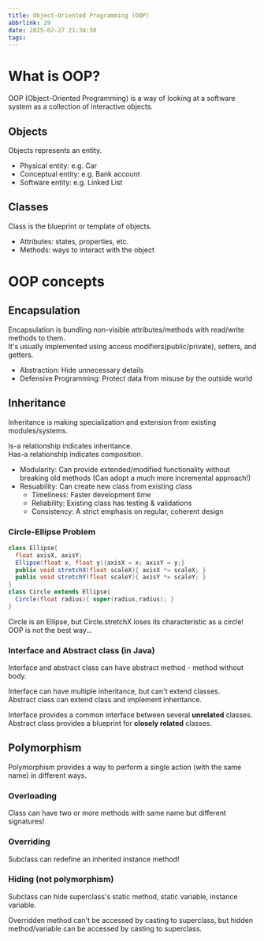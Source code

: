```yaml
---
title: Object-Oriented Programming (OOP)
abbrlink: 29
date: 2025-02-27 21:38:50
tags:
---
```


# What is OOP?

OOP (Object-Oriented Programming) is a way of looking at a software system as a collection of interactive objects.

## Objects

Objects represents an entity.

- Physical entity: e.g. Car
- Conceptual entity: e.g. Bank account
- Software entity: e.g. Linked List

## Classes

Class is the blueprint or template of objects.

- Attributes: states, properties, etc.
- Methods: ways to interact with the object

# OOP concepts

## Encapsulation

Encapsulation is bundling non-visible attributes/methods with read/write methods to them.  
It's usually implemented using access modifiers(public/private), setters, and getters.

- Abstraction: Hide unnecessary details
- Defensive Programming: Protect data from misuse by the outside world

## Inheritance

Inheritance is making specialization and extension from existing modules/systems.

Is-a relationship indicates inheritance.  
Has-a relationship indicates composition.

- Modularity: Can provide extended/modified functionality without breaking old methods (Can adopt a much more incremental approach!)
- Resuability: Can create new class from existing class
  - Timeliness: Faster development time
  - Reliability: Existing class has testing & validations
  - Consistency: A strict emphasis on regular, coherent design

### Circle-Ellipse Problem

```java
class Ellipse{
  float axisX, axisY;
  Ellipse(float x, float y){axisX = x; axisY = y;}
  public void stretchX(float scaleX){ axisX *= scaleX; }
  public void stretchY(float scaleY){ axisY *= scaleY; }
}
class Circle extends Ellipse{
  Circle(float radius){ super(radius,radius); }
}
```

Circle is an Ellipse, but Circle.stretchX loses its characteristic as a circle!  
OOP is not the best way...

### Interface and Abstract class (in Java)

Interface and abstract class can have abstract method - method without body.

Interface can have multiple inheritance, but can't extend classes.  
Abstract class can extend class and implement inheritance.

Interface provides a common interface between several **unrelated** classes.  
Abstract class provides a blueprint for **closely related** classes.

## Polymorphism

Polymorphism provides a way to perform a single action (with the same name) in different ways.

### Overloading

Class can have two or more methods with same name but different signatures!

### Overriding

Subclass can redefine an inherited instance method!

### Hiding (not polymorphism)

Subclass can hide superclass's static method, static variable, instance variable.

Overridden method can't be accessed by casting to superclass, but hidden method/variable can be accessed by casting to superclass.
